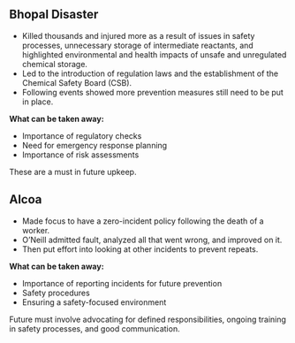 ## Bhopal Disaster
- Killed thousands and injured more as a result of issues in safety processes, unnecessary storage of intermediate reactants, and highlighted environmental and health impacts of unsafe and unregulated chemical storage.
- Led to the introduction of regulation laws and the establishment of the Chemical Safety Board (CSB).
- Following events showed more prevention measures still need to be put in place.

**What can be taken away:**  
- Importance of regulatory checks  
- Need for emergency response planning  
- Importance of risk assessments  

These are a must in future upkeep.

## Alcoa
- Made focus to have a zero-incident policy following the death of a worker.
- O’Neill admitted fault, analyzed all that went wrong, and improved on it.
- Then put effort into looking at other incidents to prevent repeats.

**What can be taken away:**  
- Importance of reporting incidents for future prevention  
- Safety procedures  
- Ensuring a safety-focused environment  

Future must involve advocating for defined responsibilities, ongoing training in safety processes, and good communication.

